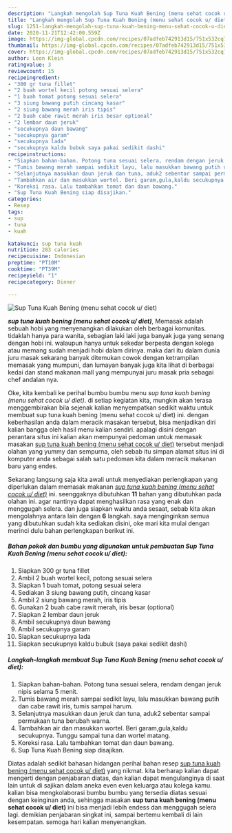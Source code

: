 ```yaml
---
description: "Langkah mengolah Sup Tuna Kuah Bening (menu sehat cocok u/ diet) Lezat"
title: "Langkah mengolah Sup Tuna Kuah Bening (menu sehat cocok u/ diet) Lezat"
slug: 1251-langkah-mengolah-sup-tuna-kuah-bening-menu-sehat-cocok-u-diet-lezat
date: 2020-11-21T12:42:00.559Z
image: https://img-global.cpcdn.com/recipes/07adfeb742913d15/751x532cq70/sup-tuna-kuah-bening-menu-sehat-cocok-u-diet-foto-resep-utama.jpg
thumbnail: https://img-global.cpcdn.com/recipes/07adfeb742913d15/751x532cq70/sup-tuna-kuah-bening-menu-sehat-cocok-u-diet-foto-resep-utama.jpg
cover: https://img-global.cpcdn.com/recipes/07adfeb742913d15/751x532cq70/sup-tuna-kuah-bening-menu-sehat-cocok-u-diet-foto-resep-utama.jpg
author: Leon Klein
ratingvalue: 3
reviewcount: 15
recipeingredient:
- "300 gr tuna fillet"
- "2 buah wortel kecil potong sesuai selera"
- "1 buah tomat potong sesuai selera"
- "3 siung bawang putih cincang kasar"
- "2 siung bawang merah iris tipis"
- "2 buah cabe rawit merah iris besar optional"
- "2 lembar daun jeruk"
- "secukupnya daun bawang"
- "secukupnya garam"
- "secukupnya lada"
- "secukupnya kaldu bubuk saya pakai sedikit dashi"
recipeinstructions:
- "Siapkan bahan-bahan. Potong tuna sesuai selera, rendam dengan jeruk nipis selama 5 menit."
- "Tumis bawang merah sampai sedikit layu, lalu masukkan bawang putih dan cabe rawit iris, tumis sampai harum."
- "Selanjutnya masukkan daun jeruk dan tuna, aduk2 sebentar sampai permukaan tuna berubah warna."
- "Tambahkan air dan masukkan wortel. Beri garam,gula,kaldu secukupnya. Tunggu sampai tuna dan wortel matang."
- "Koreksi rasa. Lalu tambahkan tomat dan daun bawang."
- "Sup Tuna Kuah Bening siap disajikan."
categories:
- Resep
tags:
- sup
- tuna
- kuah

katakunci: sup tuna kuah 
nutrition: 283 calories
recipecuisine: Indonesian
preptime: "PT10M"
cooktime: "PT39M"
recipeyield: "1"
recipecategory: Dinner

---
```



![Sup Tuna Kuah Bening (menu sehat cocok u/ diet)](https://img-global.cpcdn.com/recipes/07adfeb742913d15/751x532cq70/sup-tuna-kuah-bening-menu-sehat-cocok-u-diet-foto-resep-utama.jpg)

<b><i>sup tuna kuah bening (menu sehat cocok u/ diet)</i></b>, Memasak adalah sebuah hobi yang menyenangkan dilakukan oleh berbagai komunitas. tidaklah hanya para wanita, sebagian laki laki juga banyak juga yang senang dengan hobi ini. walaupun hanya untuk sekedar berpesta dengan kolega atau memang sudah menjadi hobi dalam dirinya. maka dari itu dalam dunia juru masak sekarang banyak ditemukan cowok dengan ketrampilan memasak yang mumpuni, dan lumayan banyak juga kita lihat di berbagai kedai dan stand makanan mall yang mempunyai juru masak pria sebagai chef andalan nya.

Oke, kita kembali ke perihal bumbu bumbu menu <i>sup tuna kuah bening (menu sehat cocok u/ diet)</i>. di setiap kegiatan kita, mungkin akan terasa menggembirakan bila sejenak kalian menyempatkan sedikit waktu untuk membuat sup tuna kuah bening (menu sehat cocok u/ diet) ini. dengan keberhasilan anda dalam meracik masakan tersebut, bisa menjadikan diri kalian bangga oleh hasil menu kalian sendiri. apalagi disini dengan perantara situs ini kalian akan mempunyai pedoman untuk memasak masakan <u>sup tuna kuah bening (menu sehat cocok u/ diet)</u> tersebut menjadi olahan yang yummy dan sempurna, oleh sebab itu simpan alamat situs ini di komputer anda sebagai salah satu pedoman kita dalam meracik makanan baru yang endes.




Sekarang langsung saja kita awali untuk menyediakan perlengkapan yang diperlukan dalam memasak makanan <u><i>sup tuna kuah bening (menu sehat cocok u/ diet)</i></u> ini. seenggaknya dibutuhkan <b>11</b> bahan yang dibutuhkan pada olahan ini. agar nantinya dapat menghasilkan rasa yang enak dan menggugah selera. dan juga siapkan waktu anda sesaat, sebab kita akan mengolahnya antara lain dengan <b>6</b> langkah. saya menginginkan semua yang dibutuhkan sudah kita sediakan disini, oke mari kita mulai dengan merinci dulu bahan perlengkapan berikut ini.

<!--inarticleads1-->

##### Bahan pokok dan bumbu yang digunakan untuk pembuatan Sup Tuna Kuah Bening (menu sehat cocok u/ diet):

1. Siapkan 300 gr tuna fillet
1. Ambil 2 buah wortel kecil, potong sesuai selera
1. Siapkan 1 buah tomat, potong sesuai selera
1. Sediakan 3 siung bawang putih, cincang kasar
1. Ambil 2 siung bawang merah, iris tipis
1. Gunakan 2 buah cabe rawit merah, iris besar (optional)
1. Siapkan 2 lembar daun jeruk
1. Ambil secukupnya daun bawang
1. Ambil secukupnya garam
1. Siapkan secukupnya lada
1. Siapkan secukupnya kaldu bubuk (saya pakai sedikit dashi)




<!--inarticleads2-->

##### Langkah-langkah membuat Sup Tuna Kuah Bening (menu sehat cocok u/ diet):

1. Siapkan bahan-bahan. Potong tuna sesuai selera, rendam dengan jeruk nipis selama 5 menit.
1. Tumis bawang merah sampai sedikit layu, lalu masukkan bawang putih dan cabe rawit iris, tumis sampai harum.
1. Selanjutnya masukkan daun jeruk dan tuna, aduk2 sebentar sampai permukaan tuna berubah warna.
1. Tambahkan air dan masukkan wortel. Beri garam,gula,kaldu secukupnya. Tunggu sampai tuna dan wortel matang.
1. Koreksi rasa. Lalu tambahkan tomat dan daun bawang.
1. Sup Tuna Kuah Bening siap disajikan.




Diatas adalah sedikit bahasan hidangan perihal bahan resep <u>sup tuna kuah bening (menu sehat cocok u/ diet)</u> yang nikmat. kita berharap kalian dapat mengerti dengan penjabaran diatas, dan kalian dapat mengulanginya di saat lain untuk di sajikan dalam aneka even even keluarga atau kolega kamu. kalian bisa mengkolaborasi bumbu bumbu yang tersedia diatas sesuai dengan keinginan anda, sehingga masakan <b>sup tuna kuah bening (menu sehat cocok u/ diet)</b> ini bisa menjadi lebih endess dan menggugah selera lagi. demikian penjabaran singkat ini, sampai bertemu kembali di lain kesempatan. semoga hari kalian menyenangkan.
